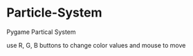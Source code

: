 # Particle-System
Pygame Partical System

use R, G, B buttons to change color values and mouse to move

